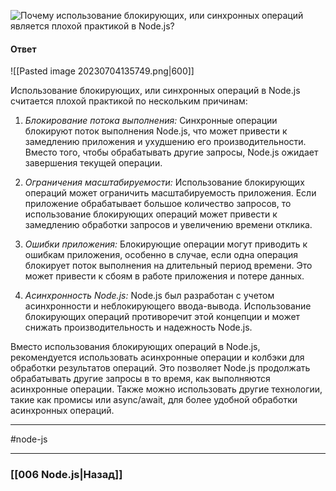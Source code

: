 ![Почему использование блокирующих, или синхронных операций является плохой практикой в Node.js?](https://youtu.be/R76_xPjzUd8?t=390)

#### Ответ

![[Pasted image 20230704135749.png|600]]

Использование блокирующих, или синхронных операций в Node.js считается плохой практикой по нескольким причинам:

1. *Блокирование потока выполнения:* Синхронные операции блокируют поток выполнения Node.js, что может привести к замедлению приложения и ухудшению его производительности. Вместо того, чтобы обрабатывать другие запросы, Node.js ожидает завершения текущей операции.
    
2. *Ограничения масштабируемости:* Использование блокирующих операций может ограничить масштабируемость приложения. Если приложение обрабатывает большое количество запросов, то использование блокирующих операций может привести к замедлению обработки запросов и увеличению времени отклика.
    
3. *Ошибки приложения:* Блокирующие операции могут приводить к ошибкам приложения, особенно в случае, если одна операция блокирует поток выполнения на длительный период времени. Это может привести к сбоям в работе приложения и потере данных.
    
4. *Асинхронность Node.js:* Node.js был разработан с учетом асинхронности и неблокирующего ввода-вывода. Использование блокирующих операций противоречит этой концепции и может снижать производительность и надежность Node.js.
    

Вместо использования блокирующих операций в Node.js, рекомендуется использовать асинхронные операции и колбэки для обработки результатов операций. Это позволяет Node.js продолжать обрабатывать другие запросы в то время, как выполняются асинхронные операции. Также можно использовать другие технологии, такие как промисы или async/await, для более удобной обработки асинхронных операций.

___
#node-js 

___

### [[006 Node.js|Назад]]
